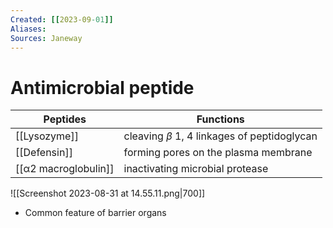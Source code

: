 ```yaml
---
Created: [[2023-09-01]]
Aliases: 
Sources: Janeway
---
```

# Antimicrobial peptide

| Peptides                 | Functions                                       |
| ------------------------ | ----------------------------------------------- |
| [[Lysozyme]]             | cleaving $\beta$ 1, 4 linkages of peptidoglycan |
| [[Defensin]]             | forming pores on the plasma membrane            |
| [[α2 macroglobulin]] | inactivating microbial protease                 |

![[Screenshot 2023-08-31 at 14.55.11.png|700]]
- Common feature of barrier organs
